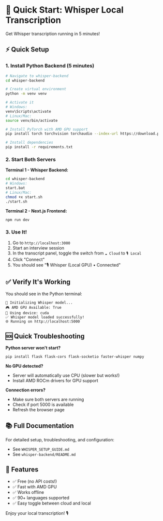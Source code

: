 # 🚀 Quick Start: Whisper Local Transcription

Get Whisper transcription running in 5 minutes!

## ⚡ Quick Setup

### 1. Install Python Backend (5 minutes)

```bash
# Navigate to whisper-backend
cd whisper-backend

# Create virtual environment
python -m venv venv

# Activate it
# Windows:
venv\Scripts\activate
# Linux/Mac:
source venv/bin/activate

# Install PyTorch with AMD GPU support
pip install torch torchvision torchaudio --index-url https://download.pytorch.org/whl/rocm5.7

# Install dependencies
pip install -r requirements.txt
```

### 2. Start Both Servers

**Terminal 1 - Whisper Backend:**
```bash
cd whisper-backend
# Windows:
start.bat
# Linux/Mac:
chmod +x start.sh
./start.sh
```

**Terminal 2 - Next.js Frontend:**
```bash
npm run dev
```

### 3. Use It!

1. Go to `http://localhost:3000`
2. Start an interview session
3. In the transcript panel, toggle the switch from `☁️ Cloud` to `🎙️ Local`
4. Click "Connect"
5. You should see "🎙️ Whisper (Local GPU) • Connected"

## ✅ Verify It's Working

You should see in the Python terminal:
```
🚀 Initializing Whisper model...
🎮 AMD GPU Available: True
🔧 Using device: cuda
✅ Whisper model loaded successfully!
🌐 Running on http://localhost:5000
```

## 🆘 Quick Troubleshooting

**Python server won't start?**
```bash
pip install flask flask-cors flask-socketio faster-whisper numpy
```

**No GPU detected?**
- Server will automatically use CPU (slower but works!)
- Install AMD ROCm drivers for GPU support

**Connection errors?**
- Make sure both servers are running
- Check if port 5000 is available
- Refresh the browser page

## 📚 Full Documentation

For detailed setup, troubleshooting, and configuration:
- See `WHISPER_SETUP_GUIDE.md`
- See `whisper-backend/README.md`

## 🎯 Features

- ✅ Free (no API costs!)
- ✅ Fast with AMD GPU
- ✅ Works offline
- ✅ 90+ languages supported
- ✅ Easy toggle between cloud and local

Enjoy your local transcription! 🎙️

